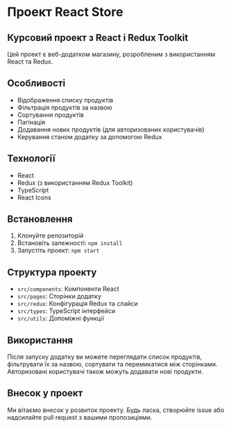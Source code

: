 # Проект React Store

## Курсовий проект з React і Redux Toolkit

Цей проект є веб-додатком магазину, розробленим з використанням React та Redux.

## Особливості

- Відображення списку продуктів
- Фільтрація продуктів за назвою
- Сортування продуктів
- Пагінація
- Додавання нових продуктів (для авторизованих користувачів)
- Керування станом додатку за допомогою Redux

## Технології

- React
- Redux (з використанням Redux Toolkit)
- TypeScript
- React Icons

## Встановлення

1. Клонуйте репозиторій
2. Встановіть залежності: `npm install`
3. Запустіть проект: `npm start`

## Структура проекту

- `src/components`: Компоненти React
- `src/pages`: Сторінки додатку
- `src/redux`: Конфігурація Redux та слайси
- `src/types`: TypeScript інтерфейси
- `src/utils`: Допоміжні функції

## Використання

Після запуску додатку ви можете переглядати список продуктів, фільтрувати їх за назвою, сортувати та перемикатися між сторінками. Авторизовані користувачі також можуть додавати нові продукти.

## Внесок у проект

Ми вітаємо внесок у розвиток проекту. Будь ласка, створюйте issue або надсилайте pull request з вашими пропозиціями.
